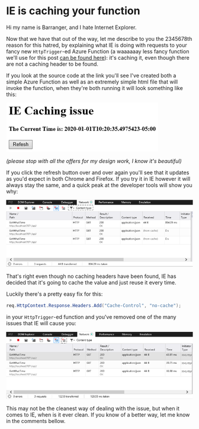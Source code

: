 # IE is caching your function

Hi my name is Barranger, and I hate Internet Explorer.

Now that we have that out of the way, let me describe to you the 2345678th reason for this hatred, by explaining what IE is doing with requests to your fancy new `HttpTrigger`-ed Azure Function (a waaaaaay less fancy function we'll use for this post [can be found here](https://github.com/barranger/iecache)): it's caching it, even though there are not a caching header to be found.

If you look at the source code at the link you'll see I've created both a simple Azure Function as well as an extremely simple html file that will invoke the function, when they're both running it will look something like this:

![Screenshot](./images/Screenshot.PNG) 

*(please stop with all the offers for my design work, I know it's beautiful)*

If you click the refresh button over and over again you'll see that it updates as you'd expect in both Chrome and Firefox.  If you try it in IE however it will always stay the same, and a quick peak at the developer tools will show you why:

![Cached Response](./images/CachedResponse.PNG)

That's right even though no caching headers have been found, IE has decided that it's going to cache the value and just reuse it every time.  

Luckily there's a pretty easy fix for this:

```c#
req.HttpContext.Response.Headers.Add("Cache-Control", "no-cache");
```

in your `HttpTrigger`-ed function and you've removed one of the many issues that IE will cause you:

![Not Cached Response](./images/NotCachedResponse.PNG)

This may not be the cleanest way of dealing with the issue, but when it comes to IE, when is it ever clean.  If you know of a better way, let me know in the comments bellow.